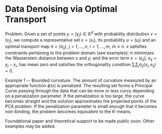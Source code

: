 # Data Denoising via Optimal Transport

Problem: Given a set of points $y=(y_j)\in\mathbb{R}^d$ with probability distribution $v=(v_j)$, we compute a representative set $x=(x_i)$, its probability $u=(u_i)$ and an optimal transport map $\pi=(\pi_{ij})$, $j=1,\ldots,n$, $i=1,\ldots,m$, $m\leq n$. $x$ satisfies constraints pertaining to the problem domain (see examples); $\pi$ minimizes the Wasserstein distance between $x$ and $y$; and the error term $\varepsilon=(\varepsilon_{ij})$, $\varepsilon_{ij}=y_j-x_i$, has mean zero and satisfies the orthogonality condition $\sum_i \sum_j \pi_{ij}  \langle x_j,e_{ij}\rangle = 0$.

Example 1 -- Bounded curvature. The amount of curvature measured by an appropriate function $\phi(x)$ is penalized. The resulting set forms a Principal Curve passing through the data that can be more or less curvy depending on a penalization parameter. If the penalization is too large, the curve becomes straight and the solution approximates the projected points of the PCA problem. If the penalization parameter is small enough that it becomes non-binding, the problem becomes equivalent to the $K$-means.

Foundational paper and theoretical support to be made public soon. Other examples may be added.
